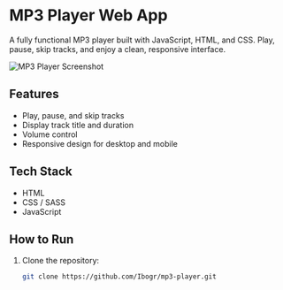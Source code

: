 # MP3 Player Web App

A fully functional MP3 player built with JavaScript, HTML, and CSS. Play, pause, skip tracks, and enjoy a clean, responsive interface.

![MP3 Player Screenshot](screenshot.png)

## Features
- Play, pause, and skip tracks
- Display track title and duration
- Volume control
- Responsive design for desktop and mobile

## Tech Stack
- HTML
- CSS / SASS
- JavaScript

## How to Run
1. Clone the repository:
   ```bash
   git clone https://github.com/Ibogr/mp3-player.git
